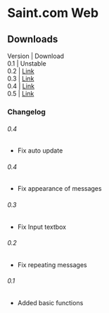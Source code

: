 # Saint.com Web

## Downloads
Version | Download <br/>
0.1 | Unstable <br/>
0.2 | [Link](downloads/saintDotCom-v0p2.apk)<br/>
0.3 | [Link](downloads/saintDotCom-v0p3.apk)<br/>
0.4 | [Link](downloads/saintDotCom-v0p4.apk)<br/>
0.5 | [Link](downloads/saintDotCom-v0p5.apk)<br/>

### Changelog
###### 0.4
- Fix auto update
###### 0.4
- Fix appearance of messages
###### 0.3
- Fix Input textbox
###### 0.2
- Fix repeating messages
###### 0.1
- Added basic functions
